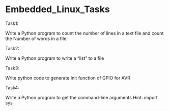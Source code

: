 # Embedded_Linux_Tasks

Task1:

Write a Python program to count the number of lines in a 
text file and count the Number of words in a 
file.

Task2:

Write a Python program to write a “list” to a file

Task3:

Write python code to generate Init function of GPIO for AVR

Task4:

Write a Python program to get the command-line arguments
Hint: import sys





